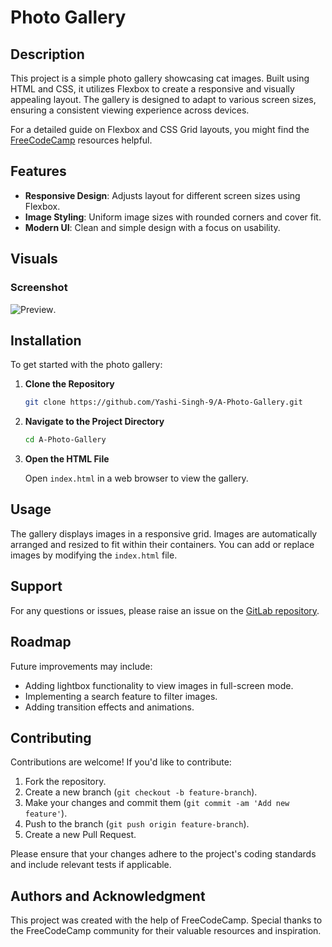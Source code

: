 # Photo Gallery

## Description

This project is a simple photo gallery showcasing cat images. Built using HTML and CSS, it utilizes Flexbox to create a responsive and visually appealing layout. The gallery is designed to adapt to various screen sizes, ensuring a consistent viewing experience across devices.

For a detailed guide on Flexbox and CSS Grid layouts, you might find the [FreeCodeCamp](https://www.freecodecamp.org/) resources helpful.

## Features

- **Responsive Design**: Adjusts layout for different screen sizes using Flexbox.
- **Image Styling**: Uniform image sizes with rounded corners and cover fit.
- **Modern UI**: Clean and simple design with a focus on usability.

## Visuals

### Screenshot

![Preview](Preview.png).

## Installation

To get started with the photo gallery:

1. **Clone the Repository**

   ```bash
   git clone https://github.com/Yashi-Singh-9/A-Photo-Gallery.git
   ```

2. **Navigate to the Project Directory**

   ```bash
   cd A-Photo-Gallery
   ```

3. **Open the HTML File**

   Open `index.html` in a web browser to view the gallery.

## Usage

The gallery displays images in a responsive grid. Images are automatically arranged and resized to fit within their containers. You can add or replace images by modifying the `index.html` file.

## Support

For any questions or issues, please raise an issue on the [GitLab repository](https://gitlab.com/Yashi-Singh-9/a-photo-gallery/issues).

## Roadmap

Future improvements may include:

- Adding lightbox functionality to view images in full-screen mode.
- Implementing a search feature to filter images.
- Adding transition effects and animations.

## Contributing

Contributions are welcome! If you'd like to contribute:

1. Fork the repository.
2. Create a new branch (`git checkout -b feature-branch`).
3. Make your changes and commit them (`git commit -am 'Add new feature'`).
4. Push to the branch (`git push origin feature-branch`).
5. Create a new Pull Request.

Please ensure that your changes adhere to the project's coding standards and include relevant tests if applicable.

## Authors and Acknowledgment

This project was created with the help of FreeCodeCamp. Special thanks to the FreeCodeCamp community for their valuable resources and inspiration.
